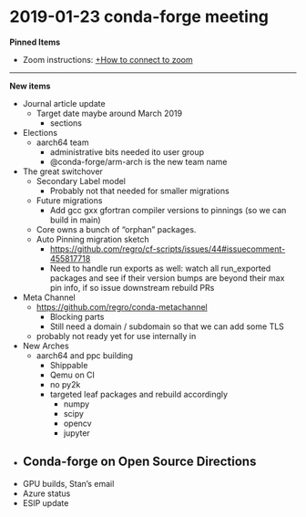 # 2019-01-23 conda-forge meeting
**Pinned Items**

- Zoom instructions: [+How to connect to zoom](https://paper.dropbox.com/doc/How-to-connect-to-zoom-odl94oveHyiRv6UqTtZE5) 
----------

**New items**

- Journal article update
    - Target date maybe around March 2019
        - sections
- Elections
    - aarch64 team
        - administrative bits needed ito user group
        - @conda-forge/arm-arch is the new team name
- The great switchover
    - Secondary Label model
        - Probably not that needed for smaller migrations
    - Future migrations
        - Add gcc gxx gfortran compiler versions to pinnings (so we can build in main)
    - Core owns a bunch of “orphan” packages.
    - Auto Pinning migration sketch
        - https://github.com/regro/cf-scripts/issues/44#issuecomment-455817718
        - Need to handle run exports as well: watch all run_exported packages and see if their version bumps are beyond their max pin info, if so issue downstream rebuild PRs
- Meta Channel
    - https://github.com/regro/conda-metachannel
        - Blocking parts
        - Still need a domain / subdomain so that we can add some TLS
    - probably not ready yet for use internally in 
- New Arches
    - aarch64 and ppc building
        - Shippable
        - Qemu on CI
        - no py2k
        - targeted leaf packages and rebuild accordingly
            - numpy
            - scipy
            - opencv
            - jupyter
- Conda-forge on Open Source Directions
    - 
- GPU builds, Stan’s email
- Azure status
- ESIP update

